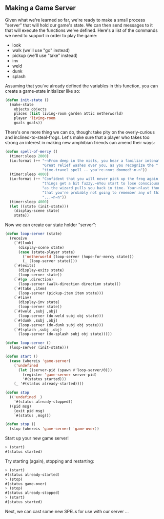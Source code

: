 ## Making a Game Server

Given what we're learned so far, we're ready to make a small process "server" that will hold our game's state. We can then send messages to it that will execute the functions we've defined. Here's a list of the commands we need to support in order to play the game:

* look
* walk (we'll use "go" instead)
* pickup (we'll use "take" instead)
* inv
* weld
* dunk
* splash

Assuming that you've already defined the variables in this function, you can
create a game-state initializer like so:

```lisp
(defun init-state ()
  (make-state
    objects objects
    places (list living-room garden attic netherworld)
    player 'living-room
    goals goals))
```

There's one more thing we can do, though: take pity on the overly-curious and inclined-to-steal-frogs. Let's make sure that a player who takes too strong an interest in making new amphibian friends can amend their ways:

```lisp
(defun spell-of-mercy ()
  (timer:sleep 2000)
  (io:format (++ "~nFrom deep in the mists, you hear a familiar intonation ...~n"
                 "Great relief washes over you, as you recognize the "
                 "time-travel spell -- you're~nnot doomed!~n~n"))
  (timer:sleep 4000)
  (io:format (++ "Confident that you will never pick up the frog again, "
                 "things get a bit fuzzy.~nYou start to lose consciousness"
                 "as the wizard pulls you back in time. Your~nlast thought is "
                 "that you're probably not going to remember any of this "
                 "...~n~n"))
  (timer:sleep 4000)
  (let ((state (init-state)))
    (display-scene state)
    state))
```

Now we can create our state holder "server":

```lisp
(defun loop-server (state)
  (receive
    (`#(look)
      (display-scene state)
      (case (state-player state)
        ('netherworld (loop-server (hope-for-mercy state)))
        (_ (loop-server state))))
    (`#(exits)
      (display-exits state)
      (loop-server state))
    (`#(go ,direction)
      (loop-server (walk-direction direction state)))
    (`#(take ,item)
      (loop-server (pickup-item item state)))
    (`#(inv)
      (display-inv state)
      (loop-server state))
    (`#(weld ,subj ,obj)
      (loop-server (do-weld subj obj state)))
    (`#(dunk ,subj ,obj)
      (loop-server (do-dunk subj obj state)))
    (`#(splash ,subj ,obj)
      (loop-server (do-splash subj obj state)))))

(defun loop-server ()
  (loop-server (init-state)))
```

```lisp
(defun start ()
  (case (whereis 'game-server)
    ('undefined
      (let ((server-pid (spawn #'loop-server/0)))
        (register 'game-server server-pid)
        '#(status started)))
    (_ '#(status already-started))))

(defun stop
  (('undefined _)
    '#(status already-stopped))
  ((pid msg)
    (exit pid msg)
    `#(status ,msg)))

(defun stop ()
  (stop (whereis 'game-server) 'game-over))
```

Start up your new game server!

```lisp
> (start)
#(status started)
```

Try starting (again), stopping and restarting:

```lisp
> (start)
#(status already-started)
> (stop)
#(status game-over)
> (stop)
#(status already-stopped)
> (start)
#(status started)
```

Next, we can cast some new SPELs for use with our server ...
